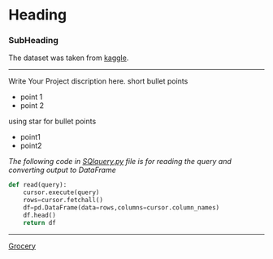 # Heading
### SubHeading
The dataset was taken from [kaggle](https://github.com/DhruvTokas112/Sales-project/blob/main/SQLquery.py).

---
Write Your Project discription here.
short bullet points
- point 1
- point 2

using star for bullet points
* point1
* point2

_The following code in [SQlquery.py](https://github.com/DhruvTokas112/Sales-project/blob/main/SQLquery.py) file is for reading the query and converting output to DataFrame_
```python
def read(query):
    cursor.execute(query)
    rows=cursor.fetchall()
    df=pd.DataFrame(data=rows,columns=cursor.column_names)
    df.head()
    return df
```
***
[Grocery](https://5.imimg.com/data5/KQ/LQ/VE/SELLER-14757215/shopping-mall-construction.jpg)
